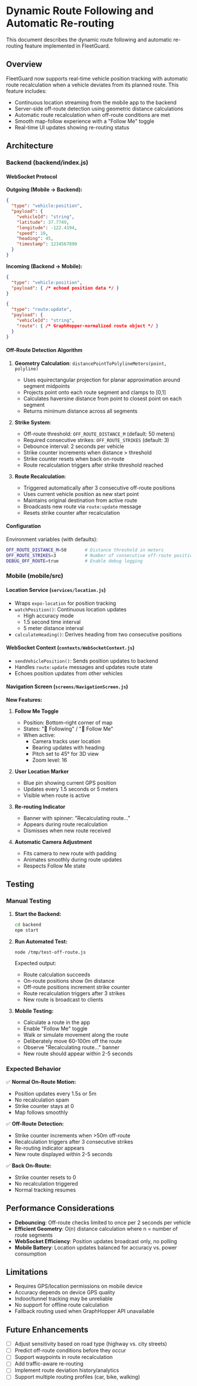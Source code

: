 # Dynamic Route Following and Automatic Re-routing

This document describes the dynamic route following and automatic re-routing feature implemented in FleetGuard.

## Overview

FleetGuard now supports real-time vehicle position tracking with automatic route recalculation when a vehicle deviates from its planned route. This feature includes:

- Continuous location streaming from the mobile app to the backend
- Server-side off-route detection using geometric distance calculations
- Automatic route recalculation when off-route conditions are met
- Smooth map-follow experience with a "Follow Me" toggle
- Real-time UI updates showing re-routing status

## Architecture

### Backend (backend/index.js)

#### WebSocket Protocol

**Outgoing (Mobile → Backend):**
```json
{
  "type": "vehicle:position",
  "payload": {
    "vehicleId": "string",
    "latitude": 37.7749,
    "longitude": -122.4194,
    "speed": 10,
    "heading": 45,
    "timestamp": 1234567890
  }
}
```

**Incoming (Backend → Mobile):**
```json
{
  "type": "vehicle:position",
  "payload": { /* echoed position data */ }
}
```

```json
{
  "type": "route:update",
  "payload": {
    "vehicleId": "string",
    "route": { /* GraphHopper-normalized route object */ }
  }
}
```

#### Off-Route Detection Algorithm

1. **Geometry Calculation**: `distancePointToPolylineMeters(point, polyline)`
   - Uses equirectangular projection for planar approximation around segment midpoints
   - Projects point onto each route segment and clamps to [0,1]
   - Calculates haversine distance from point to closest point on each segment
   - Returns minimum distance across all segments

2. **Strike System**:
   - Off-route threshold: `OFF_ROUTE_DISTANCE_M` (default: 50 meters)
   - Required consecutive strikes: `OFF_ROUTE_STRIKES` (default: 3)
   - Debounce interval: 2 seconds per vehicle
   - Strike counter increments when distance > threshold
   - Strike counter resets when back on-route
   - Route recalculation triggers after strike threshold reached

3. **Route Recalculation**:
   - Triggered automatically after 3 consecutive off-route positions
   - Uses current vehicle position as new start point
   - Maintains original destination from active route
   - Broadcasts new route via `route:update` message
   - Resets strike counter after recalculation

#### Configuration

Environment variables (with defaults):
```bash
OFF_ROUTE_DISTANCE_M=50       # Distance threshold in meters
OFF_ROUTE_STRIKES=3           # Number of consecutive off-route positions required
DEBUG_OFF_ROUTE=true          # Enable debug logging
```

### Mobile (mobile/src)

#### Location Service (`services/location.js`)

- Wraps `expo-location` for position tracking
- `watchPosition()`: Continuous location updates
  - High accuracy mode
  - 1.5 second time interval
  - 5 meter distance interval
- `calculateHeading()`: Derives heading from two consecutive positions

#### WebSocket Context (`contexts/WebSocketContext.js`)

- `sendVehiclePosition()`: Sends position updates to backend
- Handles `route:update` messages and updates route state
- Echoes position updates from other vehicles

#### Navigation Screen (`screens/NavigationScreen.js`)

**New Features:**

1. **Follow Me Toggle**
   - Position: Bottom-right corner of map
   - States: "📍 Following" / "📍 Follow Me"
   - When active:
     - Camera tracks user location
     - Bearing updates with heading
     - Pitch set to 45° for 3D view
     - Zoom level: 16

2. **User Location Marker**
   - Blue pin showing current GPS position
   - Updates every 1.5 seconds or 5 meters
   - Visible when route is active

3. **Re-routing Indicator**
   - Banner with spinner: "Recalculating route..."
   - Appears during route recalculation
   - Dismisses when new route received

4. **Automatic Camera Adjustment**
   - Fits camera to new route with padding
   - Animates smoothly during route updates
   - Respects Follow Me state

## Testing

### Manual Testing

1. **Start the Backend:**
   ```bash
   cd backend
   npm start
   ```

2. **Run Automated Test:**
   ```bash
   node /tmp/test-off-route.js
   ```
   
   Expected output:
   - Route calculation succeeds
   - On-route positions show 0m distance
   - Off-route positions increment strike counter
   - Route recalculation triggers after 3 strikes
   - New route is broadcast to clients

3. **Mobile Testing:**
   - Calculate a route in the app
   - Enable "Follow Me" toggle
   - Walk or simulate movement along the route
   - Deliberately move 60-100m off the route
   - Observe "Recalculating route..." banner
   - New route should appear within 2-5 seconds

### Expected Behavior

✅ **Normal On-Route Motion:**
- Position updates every 1.5s or 5m
- No recalculation spam
- Strike counter stays at 0
- Map follows smoothly

✅ **Off-Route Detection:**
- Strike counter increments when >50m off-route
- Recalculation triggers after 3 consecutive strikes
- Re-routing indicator appears
- New route displayed within 2-5 seconds

✅ **Back On-Route:**
- Strike counter resets to 0
- No recalculation triggered
- Normal tracking resumes

## Performance Considerations

- **Debouncing**: Off-route checks limited to once per 2 seconds per vehicle
- **Efficient Geometry**: O(n) distance calculation where n = number of route segments
- **WebSocket Efficiency**: Position updates broadcast only, no polling
- **Mobile Battery**: Location updates balanced for accuracy vs. power consumption

## Limitations

- Requires GPS/location permissions on mobile device
- Accuracy depends on device GPS quality
- Indoor/tunnel tracking may be unreliable
- No support for offline route calculation
- Fallback routing used when GraphHopper API unavailable

## Future Enhancements

- [ ] Adjust sensitivity based on road type (highway vs. city streets)
- [ ] Predict off-route conditions before they occur
- [ ] Support waypoints in route recalculation
- [ ] Add traffic-aware re-routing
- [ ] Implement route deviation history/analytics
- [ ] Support multiple routing profiles (car, bike, walking)
